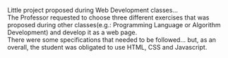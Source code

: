 Little project proposed during Web Development classes...
<br>
The Professor requested to choose three different exercises that was proposed during other classes(e.g.: Programming Language or Algorithm Development) and develop it as a web page.
<br>
There were some specifications that needed to be followed... but, as an overall, the student was obligated to use HTML, CSS and Javascript.
